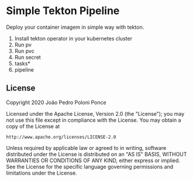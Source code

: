 # Simple Tekton Pipeline

Deploy your container imagem in simple way with tekton.

1. Install tekton operator in your kubernetes cluster
2. Run pv
3. Run pvc
4. Run secret
5. tasks*
6. pipeline

## License

Copyright 2020 João Pedro Poloni Ponce

Licensed under the Apache License, Version 2.0 (the "License");
you may not use this file except in compliance with the License.
You may obtain a copy of the License at

    http://www.apache.org/licenses/LICENSE-2.0

Unless required by applicable law or agreed to in writing, software
distributed under the License is distributed on an "AS IS" BASIS,
WITHOUT WARRANTIES OR CONDITIONS OF ANY KIND, either express or implied.
See the License for the specific language governing permissions and
limitations under the License.